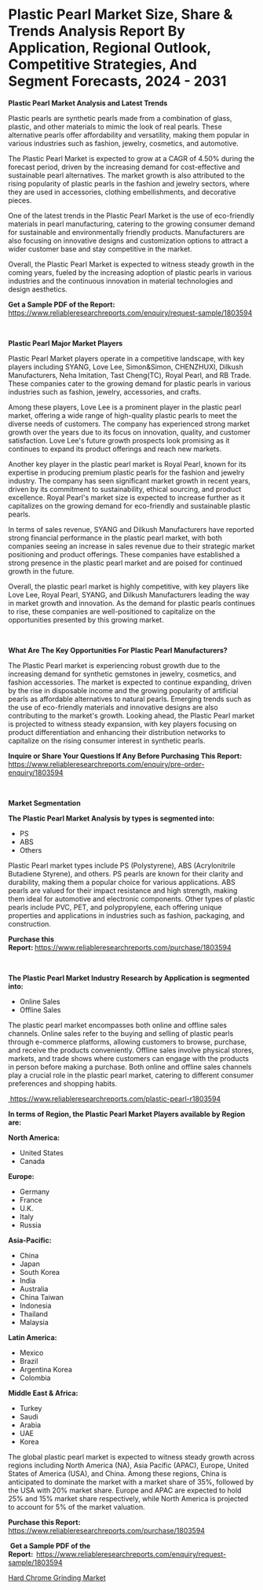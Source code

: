 <p><h1>Plastic Pearl Market Size, Share & Trends Analysis Report By Application, Regional Outlook, Competitive Strategies, And Segment Forecasts, 2024 - 2031</h1></p><p><strong>Plastic Pearl Market Analysis and Latest Trends</strong></p>
<p><p>Plastic pearls are synthetic pearls made from a combination of glass, plastic, and other materials to mimic the look of real pearls. These alternative pearls offer affordability and versatility, making them popular in various industries such as fashion, jewelry, cosmetics, and automotive.</p><p>The Plastic Pearl Market is expected to grow at a CAGR of 4.50% during the forecast period, driven by the increasing demand for cost-effective and sustainable pearl alternatives. The market growth is also attributed to the rising popularity of plastic pearls in the fashion and jewelry sectors, where they are used in accessories, clothing embellishments, and decorative pieces.</p><p>One of the latest trends in the Plastic Pearl Market is the use of eco-friendly materials in pearl manufacturing, catering to the growing consumer demand for sustainable and environmentally friendly products. Manufacturers are also focusing on innovative designs and customization options to attract a wider customer base and stay competitive in the market.</p><p>Overall, the Plastic Pearl Market is expected to witness steady growth in the coming years, fueled by the increasing adoption of plastic pearls in various industries and the continuous innovation in material technologies and design aesthetics.</p></p>
<p><strong>Get a Sample PDF of the Report:&nbsp;</strong> <a href="https://www.reliableresearchreports.com/enquiry/request-sample/1803594">https://www.reliableresearchreports.com/enquiry/request-sample/1803594</a></p>
<p>&nbsp;</p>
<p><strong>Plastic Pearl Major Market Players</strong></p>
<p><p>Plastic Pearl Market players operate in a competitive landscape, with key players including SYANG, Love Lee, Simon&Simon, CHENZHUXI, Dilkush Manufacturers, Neha Imitation, Tast Cheng(TC), Royal Pearl, and RB Trade. These companies cater to the growing demand for plastic pearls in various industries such as fashion, jewelry, accessories, and crafts.</p><p>Among these players, Love Lee is a prominent player in the plastic pearl market, offering a wide range of high-quality plastic pearls to meet the diverse needs of customers. The company has experienced strong market growth over the years due to its focus on innovation, quality, and customer satisfaction. Love Lee's future growth prospects look promising as it continues to expand its product offerings and reach new markets.</p><p>Another key player in the plastic pearl market is Royal Pearl, known for its expertise in producing premium plastic pearls for the fashion and jewelry industry. The company has seen significant market growth in recent years, driven by its commitment to sustainability, ethical sourcing, and product excellence. Royal Pearl's market size is expected to increase further as it capitalizes on the growing demand for eco-friendly and sustainable plastic pearls.</p><p>In terms of sales revenue, SYANG and Dilkush Manufacturers have reported strong financial performance in the plastic pearl market, with both companies seeing an increase in sales revenue due to their strategic market positioning and product offerings. These companies have established a strong presence in the plastic pearl market and are poised for continued growth in the future.</p><p>Overall, the plastic pearl market is highly competitive, with key players like Love Lee, Royal Pearl, SYANG, and Dilkush Manufacturers leading the way in market growth and innovation. As the demand for plastic pearls continues to rise, these companies are well-positioned to capitalize on the opportunities presented by this growing market.</p></p>
<p>&nbsp;</p>
<p><strong>What Are The Key Opportunities For Plastic Pearl Manufacturers?</strong></p>
<p><p>The Plastic Pearl market is experiencing robust growth due to the increasing demand for synthetic gemstones in jewelry, cosmetics, and fashion accessories. The market is expected to continue expanding, driven by the rise in disposable income and the growing popularity of artificial pearls as affordable alternatives to natural pearls. Emerging trends such as the use of eco-friendly materials and innovative designs are also contributing to the market's growth. Looking ahead, the Plastic Pearl market is projected to witness steady expansion, with key players focusing on product differentiation and enhancing their distribution networks to capitalize on the rising consumer interest in synthetic pearls.</p></p>
<p><strong>Inquire or Share Your Questions If Any Before Purchasing This Report:</strong> <a href="https://www.reliableresearchreports.com/enquiry/pre-order-enquiry/1803594">https://www.reliableresearchreports.com/enquiry/pre-order-enquiry/1803594</a></p>
<p>&nbsp;</p>
<p><strong>Market Segmentation</strong></p>
<p><strong>The Plastic Pearl Market Analysis by types is segmented into:</strong></p>
<p><ul><li>PS</li><li>ABS</li><li>Others</li></ul></p>
<p><p>Plastic Pearl market types include PS (Polystyrene), ABS (Acrylonitrile Butadiene Styrene), and others. PS pearls are known for their clarity and durability, making them a popular choice for various applications. ABS pearls are valued for their impact resistance and high strength, making them ideal for automotive and electronic components. Other types of plastic pearls include PVC, PET, and polypropylene, each offering unique properties and applications in industries such as fashion, packaging, and construction.</p></p>
<p><strong>Purchase this Report:&nbsp;</strong><a href="https://www.reliableresearchreports.com/purchase/1803594">https://www.reliableresearchreports.com/purchase/1803594</a></p>
<p>&nbsp;</p>
<p><strong>The Plastic Pearl Market Industry Research by Application is segmented into:</strong></p>
<p><ul><li>Online Sales</li><li>Offline Sales</li></ul></p>
<p><p>The plastic pearl market encompasses both online and offline sales channels. Online sales refer to the buying and selling of plastic pearls through e-commerce platforms, allowing customers to browse, purchase, and receive the products conveniently. Offline sales involve physical stores, markets, and trade shows where customers can engage with the products in person before making a purchase. Both online and offline sales channels play a crucial role in the plastic pearl market, catering to different consumer preferences and shopping habits.</p></p>
<p><a href="https://www.reliableresearchreports.com/plastic-pearl-r1803594">&nbsp;https://www.reliableresearchreports.com/plastic-pearl-r1803594</a></p>
<p><strong>In terms of Region, the Plastic Pearl Market Players available by Region are:</strong></p>
<p>
    <p> <strong> North America: </strong>
        <ul>
            <li>United States</li>
            <li>Canada</li>
        </ul>
        </p> 
    <p> <strong> Europe: </strong>
        <ul>
            <li>Germany</li>
            <li>France</li>
            <li>U.K.</li>
            <li>Italy</li>
            <li>Russia</li>
        </ul>
        </p> 
    <p> <strong> Asia-Pacific: </strong>
        <ul>
            <li>China</li>
            <li>Japan</li>
            <li>South Korea</li>
            <li>India</li>
            <li>Australia</li>
            <li>China Taiwan</li>
            <li>Indonesia</li>
            <li>Thailand</li>
            <li>Malaysia</li>
        </ul>
        </p> 
    <p> <strong> Latin America: </strong>
        <ul>
            <li>Mexico</li>
            <li>Brazil</li>
            <li>Argentina Korea</li>
            <li>Colombia</li>
        </ul>
        </p> 
    <p> <strong> Middle East & Africa: </strong>
        <ul>
            <li>Turkey</li>
            <li>Saudi</li>
            <li>Arabia</li>
            <li>UAE</li>
            <li>Korea</li>
        </ul>
    </p>
    </p>
<p><p>The global plastic pearl market is expected to witness steady growth across regions including North America (NA), Asia Pacific (APAC), Europe, United States of America (USA), and China. Among these regions, China is anticipated to dominate the market with a market share of 35%, followed by the USA with 20% market share. Europe and APAC are expected to hold 25% and 15% market share respectively, while North America is projected to account for 5% of the market valuation.</p></p>
<p><strong>Purchase this Report: </strong><a href="https://www.reliableresearchreports.com/purchase/1803594">https://www.reliableresearchreports.com/purchase/1803594</a></p>
<p>&nbsp;<strong>Get a Sample PDF of the Report:&nbsp;&nbsp;</strong><a href="https://www.reliableresearchreports.com/enquiry/request-sample/1803594">https://www.reliableresearchreports.com/enquiry/request-sample/1803594</a></p>
<p><strong></strong></p>
<p><p><a href="https://github.com/ayamgoreng5458/Market-Research-Report-List-1/blob/main/hard-chrome-grinding-market.md">Hard Chrome Grinding Market</a></p></p>